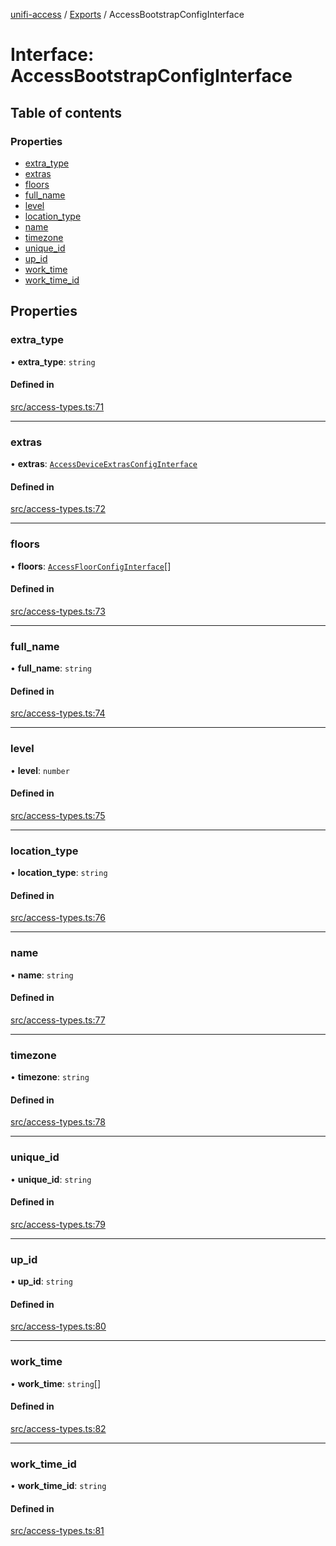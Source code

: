 [unifi-access](../README.md) / [Exports](../modules.md) / AccessBootstrapConfigInterface

# Interface: AccessBootstrapConfigInterface

## Table of contents

### Properties

- [extra\_type](AccessBootstrapConfigInterface.md#extra_type)
- [extras](AccessBootstrapConfigInterface.md#extras)
- [floors](AccessBootstrapConfigInterface.md#floors)
- [full\_name](AccessBootstrapConfigInterface.md#full_name)
- [level](AccessBootstrapConfigInterface.md#level)
- [location\_type](AccessBootstrapConfigInterface.md#location_type)
- [name](AccessBootstrapConfigInterface.md#name)
- [timezone](AccessBootstrapConfigInterface.md#timezone)
- [unique\_id](AccessBootstrapConfigInterface.md#unique_id)
- [up\_id](AccessBootstrapConfigInterface.md#up_id)
- [work\_time](AccessBootstrapConfigInterface.md#work_time)
- [work\_time\_id](AccessBootstrapConfigInterface.md#work_time_id)

## Properties

### extra\_type

• **extra\_type**: `string`

#### Defined in

[src/access-types.ts:71](https://github.com/hjdhjd/unifi-access/blob/0e21590/src/access-types.ts#L71)

___

### extras

• **extras**: [`AccessDeviceExtrasConfigInterface`](AccessDeviceExtrasConfigInterface.md)

#### Defined in

[src/access-types.ts:72](https://github.com/hjdhjd/unifi-access/blob/0e21590/src/access-types.ts#L72)

___

### floors

• **floors**: [`AccessFloorConfigInterface`](AccessFloorConfigInterface.md)[]

#### Defined in

[src/access-types.ts:73](https://github.com/hjdhjd/unifi-access/blob/0e21590/src/access-types.ts#L73)

___

### full\_name

• **full\_name**: `string`

#### Defined in

[src/access-types.ts:74](https://github.com/hjdhjd/unifi-access/blob/0e21590/src/access-types.ts#L74)

___

### level

• **level**: `number`

#### Defined in

[src/access-types.ts:75](https://github.com/hjdhjd/unifi-access/blob/0e21590/src/access-types.ts#L75)

___

### location\_type

• **location\_type**: `string`

#### Defined in

[src/access-types.ts:76](https://github.com/hjdhjd/unifi-access/blob/0e21590/src/access-types.ts#L76)

___

### name

• **name**: `string`

#### Defined in

[src/access-types.ts:77](https://github.com/hjdhjd/unifi-access/blob/0e21590/src/access-types.ts#L77)

___

### timezone

• **timezone**: `string`

#### Defined in

[src/access-types.ts:78](https://github.com/hjdhjd/unifi-access/blob/0e21590/src/access-types.ts#L78)

___

### unique\_id

• **unique\_id**: `string`

#### Defined in

[src/access-types.ts:79](https://github.com/hjdhjd/unifi-access/blob/0e21590/src/access-types.ts#L79)

___

### up\_id

• **up\_id**: `string`

#### Defined in

[src/access-types.ts:80](https://github.com/hjdhjd/unifi-access/blob/0e21590/src/access-types.ts#L80)

___

### work\_time

• **work\_time**: `string`[]

#### Defined in

[src/access-types.ts:82](https://github.com/hjdhjd/unifi-access/blob/0e21590/src/access-types.ts#L82)

___

### work\_time\_id

• **work\_time\_id**: `string`

#### Defined in

[src/access-types.ts:81](https://github.com/hjdhjd/unifi-access/blob/0e21590/src/access-types.ts#L81)
